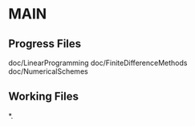 # MAIN

## Progress Files
doc/LinearProgramming
doc/FiniteDifferenceMethods
doc/NumericalSchemes

## Working Files
*.